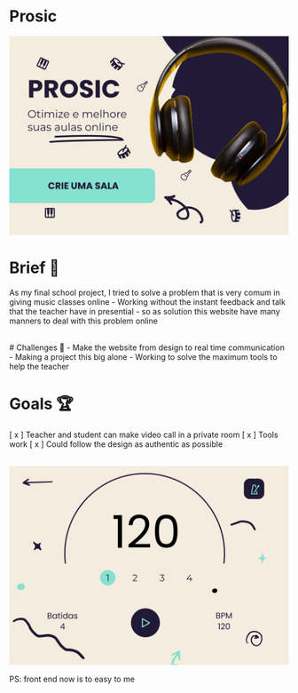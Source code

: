 # Prosic
<img src="https://github.com/WasixXD/Prosic/blob/master/image.png" />

# Brief 📖
As my final school project, I tried to solve a problem that is very comum in giving music classes online - Working without the instant feedback and talk that the teacher have in presential - so as solution this website have many manners to deal with this problem online

<br>
# Challenges 🐢
- Make the website from design to real time communication
- Making a project this big alone
- Working to solve the maximum tools to help the teacher

<br>

# Goals 🏆
[ x ] Teacher and student can make video call in a private room
[ x ] Tools work
[ x ] Could follow the design as authentic as possible

<br>


<img src="https://github.com/WasixXD/Prosic/blob/master/metronome.png" >

PS: front end now is to easy to me
